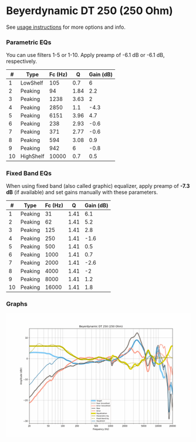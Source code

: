 # Beyerdynamic DT 250 (250 Ohm)
See [usage instructions](https://github.com/jaakkopasanen/AutoEq#usage) for more options and info.

### Parametric EQs
You can use filters 1-5 or 1-10. Apply preamp of -6.1 dB or -6.1 dB, respectively.

|   # | Type      |   Fc (Hz) |    Q |   Gain (dB) |
|-----|-----------|-----------|------|-------------|
|   1 | LowShelf  |       105 | 0.7  |         6   |
|   2 | Peaking   |        94 | 1.84 |         2.2 |
|   3 | Peaking   |      1238 | 3.63 |         2   |
|   4 | Peaking   |      2850 | 1.1  |        -4.3 |
|   5 | Peaking   |      6151 | 3.96 |         4.7 |
|   6 | Peaking   |       238 | 2.93 |        -0.6 |
|   7 | Peaking   |       371 | 2.77 |        -0.6 |
|   8 | Peaking   |       594 | 3.08 |         0.9 |
|   9 | Peaking   |       942 | 6    |        -0.8 |
|  10 | HighShelf |     10000 | 0.7  |         0.5 |

### Fixed Band EQs
When using fixed band (also called graphic) equalizer, apply preamp of **-7.3 dB** (if available) and set gains manually with these parameters.

|   # | Type    |   Fc (Hz) |    Q |   Gain (dB) |
|-----|---------|-----------|------|-------------|
|   1 | Peaking |        31 | 1.41 |         6.1 |
|   2 | Peaking |        62 | 1.41 |         5.2 |
|   3 | Peaking |       125 | 1.41 |         2.8 |
|   4 | Peaking |       250 | 1.41 |        -1.6 |
|   5 | Peaking |       500 | 1.41 |         0.5 |
|   6 | Peaking |      1000 | 1.41 |         0.7 |
|   7 | Peaking |      2000 | 1.41 |        -2.6 |
|   8 | Peaking |      4000 | 1.41 |        -2   |
|   9 | Peaking |      8000 | 1.41 |         1.2 |
|  10 | Peaking |     16000 | 1.41 |         1.8 |

### Graphs
![](./Beyerdynamic%20DT%20250%20(250%20Ohm).png)
